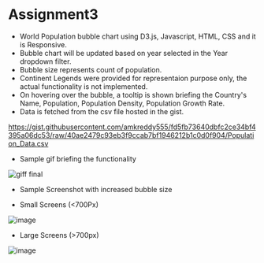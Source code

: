 # Assignment3
* World Population bubble chart using D3.js, Javascript, HTML, CSS and it is Responsive.
* Bubble chart will be updated based on year selected in the Year dropdown filter.
* Bubble size represents count of population.
* Continent Legends were provided for representaion purpose only, the actual functionality is not implemented.
* On hovering over the bubble, a tooltip is shown briefing the Country's Name, Population, Population Density, Population Growth Rate.
* Data is fetched from the csv file hosted in the gist.

https://gist.githubusercontent.com/amkreddy555/fd5fb73640dbfc2ce34bf4395a06dc53/raw/40ae2479c93eb3f9ccab7bf1946212b1c0d0f904/Population_Data.csv

* Sample gif briefing the functionality

![giff final](https://user-images.githubusercontent.com/38201687/210884821-5bd5e7e5-9057-442e-b0af-355cc1029a18.gif)

* Sample Screenshot with increased bubble size

* Small Screens (<700Px)

![image](https://user-images.githubusercontent.com/38201687/210884924-b057bc67-554c-4fee-8524-31f0b0a63b5b.png)

* Large Screens (>700px)

![image](https://user-images.githubusercontent.com/38201687/210885254-6cfa268a-9154-443d-b894-0503aa3cf5cd.png)

